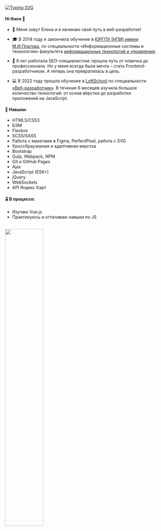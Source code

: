 [![Typing SVG](https://readme-typing-svg.herokuapp.com?color=%2336BCF7&lines=В+разработку+по+любви+💜)](https://git.io/typing-svg)

#### Hi there 👋

- 👾 Меня зовут Елена и я начинаю свой путь в веб-разработке!

- 🎓 В 2014 году я закончила обучение в [ЮРГПУ (НПИ) имени М.И.Платова](https://www.npi-tu.ru/), по специальности «Информационные системы и технологии» факультета [информационных технологий и управления](https://www.npi-tu.ru/university/faculty/fitu/).

- 🔎 6 лет работала SEO-специалистом: прошла путь от новичка до профессионала. Но у меня всегда была мечта – стать Frontend-разработчиком. А теперь она превратилась в цель.

- 💻 В 2022 году прошла обучение в [LoftSchool](https://loftschool.com/) по специальности [«Веб-разработчик»](https://loftschool.com/professions/web-developer/). В течение 6 месяцев изучила большое количество технологий: от основ вёрстки до разработки приложений на JavaScript.


#### 🔧 Навыки:
- HTML5/CSS3
- БЭМ
- Flexbox
- SCSS/SASS
- Работа с макетами в Figma, PerfectPixel, работа с SVG
- Кроссбраузерная и адаптивная верстка
- Bootstrap
- Gulp, Webpack, NPM
- Git и GitHub Pages
- Ajax
- JavaScript (ES6+)
- jQuery
- WebSockets
- API Яндекс Карт

#### ⌛ В процессе:
- Изучаю Vue.js
- Практикуюсь и оттачиваю навыки по JS


<br>
<img src="https://github.com/tlenchik/tlenchik/blob/main/nyan.gif" style="width: 50%;">
